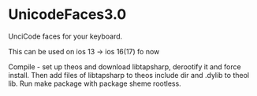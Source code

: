 # UnicodeFaces3.0
UnciCode faces for your keyboard.


This can be used on ios 13 -> ios 16(17) fo now

Compile - set up theos and download libtapsharp, derootify it and force install. Then add files of libtapsharp to theos include dir and .dylib to theol lib. Run make package with package sheme rootless. 
